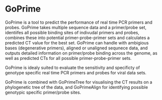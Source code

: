 # GoPrime
GoPrime is a tool to predict the performance of real time PCR primers and probes. GoPrime takes multiple sequence data and a primer/probe set, identiifes all possible binding sites of indivudal primers and probes, combines these into potential primer-probe-primer sets and calculates a predicted CT value for the best set. GoPrime can handle with ambigious bases (degenerative primers), aligned or unaligned sequnece data, and outputs detailed information on primer/probe binding across the genome, as well as predicted CTs for all possible primer-probe-primer sets. 

GoPrime is idealy suited to evaluate the sensitivity and specificty of genotype specific real time PCR primers and probes for viral data sets.

GoPrime is combined with GoPrimeTree for visualising the CT results on a phylogenetic tree of the data, and GoPrimeAlign for identifying possible genotypic specific primer/probe sites.

